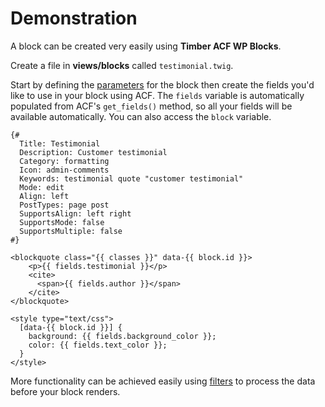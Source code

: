 # Demonstration

A block can be created very easily using **Timber ACF WP Blocks**.

Create a file in **views/blocks** called `testimonial.twig`.

Start by defining the [parameters](parameters.md) for the block then create the fields you'd like to use in your block using ACF. The `fields` variable is automatically populated from ACF's `get_fields()` method, so all your fields will be available automatically. You can also access the `block` variable.

```twig
{#
  Title: Testimonial
  Description: Customer testimonial
  Category: formatting
  Icon: admin-comments
  Keywords: testimonial quote "customer testimonial"
  Mode: edit
  Align: left
  PostTypes: page post
  SupportsAlign: left right
  SupportsMode: false
  SupportsMultiple: false
#}

<blockquote class="{{ classes }}" data-{{ block.id }}>
    <p>{{ fields.testimonial }}</p>
    <cite>
      <span>{{ fields.author }}</span>
    </cite>
</blockquote>

<style type="text/css">
  [data-{{ block.id }}] {
    background: {{ fields.background_color }};
    color: {{ fields.text_color }};
  }
</style>
```
More functionality can be achieved easily using [filters](filters.md) to process the data before your block renders.
